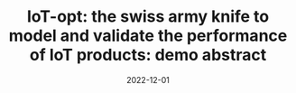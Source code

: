 ---
title: "IoT-opt: the swiss army knife to model and validate the performance of IoT products: demo abstract"
collection: publications
category: conferences
permalink: /publication/2022-iotopt
#excerpt: 'This paper is about the number 1. The number 2 is left for future work.'
date: 2022-12-01
#venue: 'Proceedings of the 23rd International Middleware Conference Demos and Posters'
#slidesurl: 'http://pratyushagnihotri.github.io/files/slides1.pdf'
paperurl: '📄 http://pratyushagnihotri.github.io/files/iotopt.pdf'
bibtexurl: '📚 http://pratyushagnihotri.github.io/files/iotopt.bib'
citation: '<b>Agnihotri, Pratyush</b> and Luthra, Manisha and Rodriguez, Miguel and Koldehofe, Boris. (2022). &quot;IoT-opt: the swiss army knife to model and validate the performance of IoT products: demo abstract.&quot; <i>Proceedings of the 23rd International Middleware Conference Demos and Posters</i>.'


---